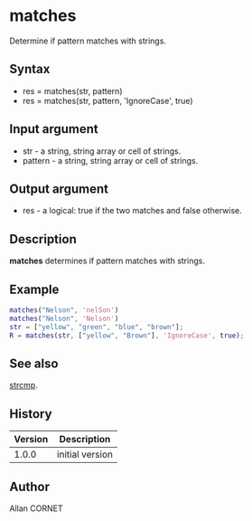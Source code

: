 

# matches

Determine if pattern matches with strings.

## Syntax

- res = matches(str, pattern)
- res = matches(str, pattern, 'IgnoreCase', true)

## Input argument

 - str - a string, string array or cell of strings.
 - pattern - a string, string array or cell of strings.

## Output argument

 - res - a logical: true if the two matches and false otherwise.

## Description

<b>matches</b> determines if pattern matches with strings.

## Example

```matlab
matches("Nelson", 'nelSon')
matches("Nelson", 'Nelson')
str = ["yellow", "green", "blue", "brown"];
R = matches(str, ["yellow", "Brown"], 'IgnoreCase', true);
```

## See also

[strcmp](strcmp.md).
## History

|Version|Description|
|------|------|
|1.0.0|initial version|


## Author

Allan CORNET



